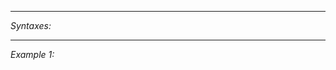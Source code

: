 


---
*Syntaxes:*

<!-- [] call `BIN_fnc_addRecordedSignal` -->

---
*Example 1:*

<!-- 
```sqf
[] call BIN_fnc_addRecordedSignal;
``` -->